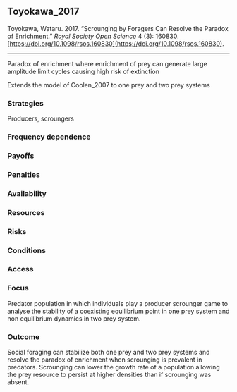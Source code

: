 ## Toyokawa_2017

Toyokawa, Wataru. 2017. “Scrounging by Foragers Can Resolve the Paradox of Enrichment.” _Royal Society Open Science_ 4 (3): 160830. [https://doi.org/10.1098/rsos.160830](https://doi.org/10.1098/rsos.160830).

---

Paradox of enrichment where enrichment of prey can generate large amplitude limit cycles causing high risk of extinction

Extends the model of Coolen_2007 to one prey and two prey systems


### Strategies
Producers, scroungers

### Frequency dependence

### Payoffs

### Penalties

### Availability

### Resources

### Risks

### Conditions

### Access

### Focus
Predator population in which individuals play a producer scrounger game to analyse the stability of a coexisting equilibrium point in one prey system and non equilibrium dynamics in two prey system. 

### Outcome
Social foraging can stabilize both one prey and two prey systems and resolve the paradox of enrichment when scrounging is prevalent in predators. Scrounging can lower the growth rate of a population allowing the prey resource to persist at higher densities than if scrounging was absent. 
